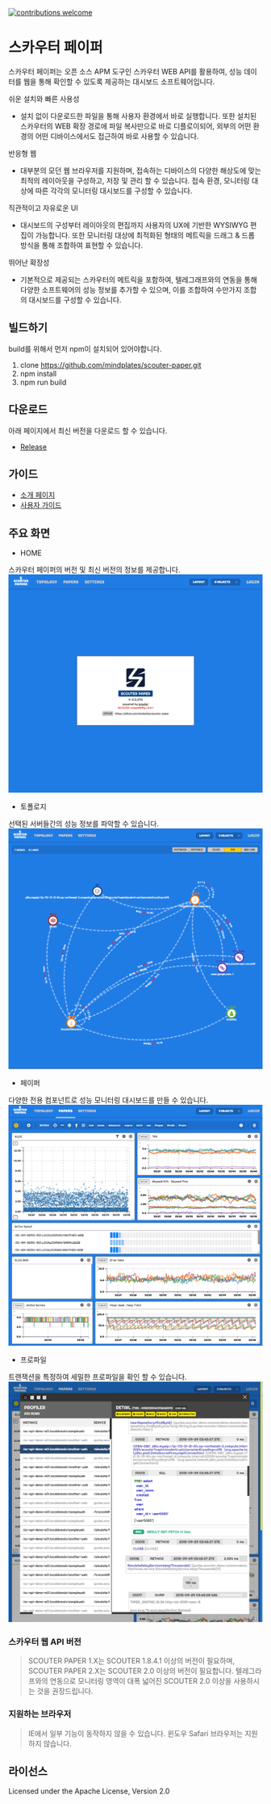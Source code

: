 [![contributions welcome](https://img.shields.io/badge/contributions-welcome-brightgreen.svg?style=flat)](https://github.com/scouter-project/scouter/issues)

# 스카우터 페이퍼
스카우터 페이퍼는 오픈 소스 APM 도구인 스카우터 WEB API를 활용하여, 성능 데이터를 웹을 통해 확인할 수 있도록 제공하는 대시보드 소프트웨어입니다.
 
쉬운 설치와 빠른 사용성
- 설치 없이 다운로드한 파일을 통해 사용자 환경에서 바로 실행합니다. 또한 설치된 스카우터의 WEB 확장 경로에 파일 복사만으로 바로 디플로이되어, 외부의 어떤 환경의 어떤 디바이스에서도 접근하여 바로 사용할 수 있습니다.

반응형 웹
- 대부분의 모던 웹 브라우저를 지원하며, 접속하는 디바이스의 다양한 해상도에 맞는 최적의 레이아웃을 구성하고, 저장 및 관리 할 수 있습니다. 접속 환경, 모니터링 대상에 따른 각각의 모니터링 대시보드를 구성할 수 있습니다.
   
직관적이고 자유로운 UI
- 대시보드의 구성부터 레이아웃의 편집까지 사용자의 UX에 기반한 WYSIWYG 편집이 가능합니다. 또한 모니터링 대상에 최적화된 형태의 메트릭을 드래그 & 드롭 방식을 통해 조합하여 표현할 수 있습니다.
  
뛰어난 확장성
- 기본적으로 제공되는 스카우터의 메트릭을 포함하여, 텔레그래프와의 연동을 통해 다양한 소프트웨어의 성능 정보를 추가할 수 있으며, 이를 조합하여 수만가지 조합의 대시보드를 구성할 수 있습니다.

## 빌드하기
build를 위해서 먼저 npm이 설치되어 있어야합니다. 
 1. clone https://github.com/mindplates/scouter-paper.git
 2. npm install
 3. npm run build
    
## 다운로드
아래 페이지에서 최신 버전을 다운로드 할 수 있습니다.
- [Release](https://github.com/mindplates/scouter-paper/releases/)
 
## 가이드
- [소개 페이지](https://mindplates.github.io/scouter-paper/)
- [사용자 가이드](./build/help/manual.html)
 
## 주요 화면
- HOME

스카우터 페이퍼의 버전 및 최신 버전의 정보를 제공합니다.
![Screen](./doc/img/1.png)

- 토폴로지 

선택된 서버들간의 성능 정보를 파악할 수 있습니다.
![Screen](./doc/img/8.png)

- 페이퍼

다양한 전용 컴포넌트로 성능 모니터링 대시보드를 만들 수 있습니다. 
![Screen](./doc/img/9.png)

- 프로파일

트랜잭션을 특정하여 세밀한 프로파일을 확인 할 수 있습니다. 
![Screen](./doc/img/12.png)
 
### 스카우터 웹 API 버전
> SCOUTER PAPER 1.X는 SCOUTER 1.8.4.1 이상의 버전이 필요하며, SCOUTER PAPER 2.X는 SCOUTER 2.0 이상의 버전이 필요합니다. 텔레그라프와의 연동으로 모니터링 영역이 대폭 넓어진 SCOUTER 2.0 이상을 사용하시는 것을 권장드립니다.

### 지원하는 브라우저
> IE에서 일부 기능이 동작하지 않을 수 있습니다.
> 윈도우 Safari 브라우저는 지원하지 않습니다.

## 라이선스
Licensed under the Apache License, Version 2.0
